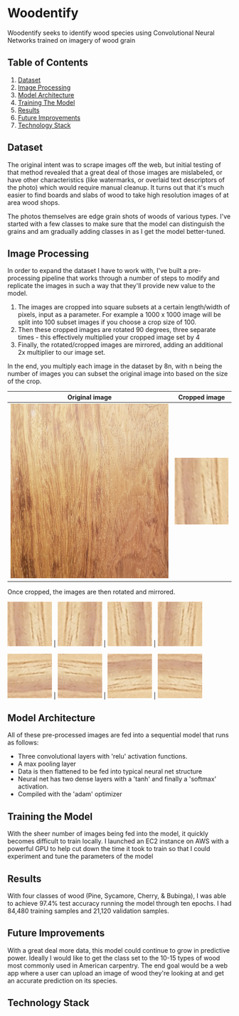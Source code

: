 # Woodentify

Woodentify seeks to identify wood species using Convolutional Neural Networks trained on imagery of wood grain

## Table of Contents
1. [Dataset](#dataset)
2. [Image Processing](#image-processing)
3. [Model Architecture](#model-architecture)
4. [Training The Model](#training-the-model)
5. [Results](#results)
6. [Future Improvements](#future-improvements)
7. [Technology Stack](#technology-stack)

## Dataset

The original intent was to scrape images off the web, but initial testing of that method revealed that a great deal of those images are mislabeled, or have other characteristics (like watermarks, or overlaid text descriptors of the photo) which would require manual cleanup.  It turns out that it's much easier to find boards and slabs of wood to take high resolution images of at area wood shops.

The photos themselves are edge grain shots of woods of various types.  I've started with a few classes to make sure that the model can distinguish the grains and am gradually adding classes in as I get the model better-tuned.

## Image Processing

In order to expand the dataset I have to work with, I've built a pre-processing pipeline that works through a number of steps to modify and replicate the images in such a way that they'll provide new value to the model.

1. The images are cropped into square subsets at a certain length/width of pixels, input as a parameter.  For example a 1000 x 1000 image will be split into 100 subset images if you choose a crop size of 100.
2. Then these cropped images are rotated 90 degrees, three separate times - this effectively multiplied your cropped image set by 4
3. Finally, the rotated/cropped images are mirrored, adding an additional 2x multiplier to our image set.

In the end, you multiply each image in the dataset by 8n, with n being the number of images you can subset the original image into based on the size of the crop.

Original image                     |  Cropped image
:-------------------------:|:-------------------------:
<img src="imgs/readme/orig_bubinga_resized.jpg" width="500" height="393"/>  | <img src="imgs/readme/cropped_to_150px.jpg" height="150"/>

Once cropped, the images are then rotated and mirrored.

<img src="imgs/readme/final_0.jpg" height="100"/>  | <img src="imgs/readme/final_1.jpg" height="100"/>
| <img src="imgs/readme/final_4.jpg" height="100"/>  | <img src="imgs/readme/final_5.jpg" height="100"/>

<img src="imgs/readme/final_2.jpg" height="100"/>  | <img src="imgs/readme/final_3.jpg" height="100"/>
| <img src="imgs/readme/final_6.jpg" height="100"/>  | <img src="imgs/readme/final_7.jpg" height="100"/>


## Model Architecture

All of these pre-processed images are fed into a sequential model that runs as follows:

* Three convolutional layers with 'relu' activation functions.
* A max pooling layer
* Data is then flattened to be fed into typical neural net structure
* Neural net has two dense layers with a 'tanh' and finally a 'softmax' activation.
* Compiled with the 'adam' optimizer


## Training the Model

With the sheer number of images being fed into the model, it quickly becomes difficult to train locally.  I launched an EC2 instance on AWS with a powerful GPU to help cut down the time it took to train so that I could experiment and tune the parameters of the model

## Results

With four classes of wood (Pine, Sycamore, Cherry, & Bubinga), I was able to achieve 97.4% test accuracy running the model through ten epochs.  I had 84,480 training samples and 21,120 validation samples.   

## Future Improvements

With a great deal more data, this model could continue to grow in predictive power.  Ideally I would like to get the class set to the 10-15 types of wood most commonly used in American carpentry.  The end goal would be a web app where a user can upload an image of wood they're looking at and get an accurate prediction on its species.

## Technology Stack
